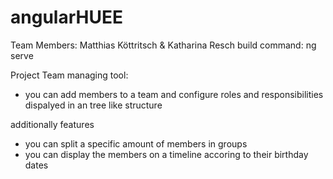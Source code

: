 # angularHUEE
Team Members: Matthias Köttritsch & Katharina Resch
build command: ng serve

Project Team managing tool: 
- you can add members to a team and configure roles and responsibilities dispalyed in an tree like structure

additionally features
- you can split a specific amount of members in groups
- you can display the members on a timeline accoring to their birthday dates 
